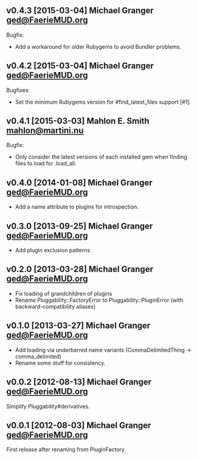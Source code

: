 ## v0.4.3 [2015-03-04] Michael Granger <ged@FaerieMUD.org>

Bugfix:

- Add a workaround for older Rubygems to avoid Bundler problems.


## v0.4.2 [2015-03-04] Michael Granger <ged@FaerieMUD.org>

Bugfixes:

- Set the minimum Rubygems version for #find_latest_files support [#1].


## v0.4.1 [2015-03-03] Mahlon E. Smith <mahlon@martini.nu>

Bugfix:

- Only consider the latest versions of each installed gem
  when finding files to load for .load_all.


## v0.4.0 [2014-01-08] Michael Granger <ged@FaerieMUD.org>

- Add a name attribute to plugins for introspection.


## v0.3.0 [2013-09-25] Michael Granger <ged@FaerieMUD.org>

- Add plugin exclusion patterns


## v0.2.0 [2013-03-28] Michael Granger <ged@FaerieMUD.org>

- Fix loading of grandchildren of plugins
- Rename Pluggability::FactoryError to 
  Pluggability::PluginError (with backward-compatibility aliases)


## v0.1.0 [2013-03-27] Michael Granger <ged@FaerieMUD.org>

- Add loading via underbarred name variants (CommaDelimitedThing ->
  comma_delimited)
- Rename some stuff for consistency.

## v0.0.2 [2012-08-13] Michael Granger <ged@FaerieMUD.org>

Simplify Pluggability#derivatives.


## v0.0.1 [2012-08-03] Michael Granger <ged@FaerieMUD.org>

First release after renaming from PluginFactory.

